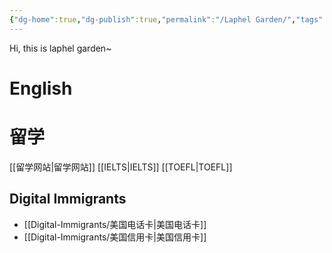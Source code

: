 ```yaml
---
{"dg-home":true,"dg-publish":true,"permalink":"/Laphel Garden/","tags":["gardenEntry"],"dgPassFrontmatter":true,"created":"2023-04-22T11:14:19.123+08:00","updated":"2023-04-22T15:56:13.805+08:00"}
---
```



Hi, this is laphel garden~



# English



# 留学

[[留学网站\|留学网站]]
[[IELTS\|IELTS]]
[[TOEFL\|TOEFL]]

## Digital Immigrants

- [[Digital-Immigrants/美国电话卡\|美国电话卡]]
- [[Digital-Immigrants/美国信用卡\|美国信用卡]]